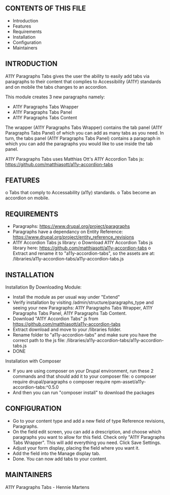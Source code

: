 
CONTENTS OF THIS FILE
--------------------------------------------------------------------------------

 * Introduction
 * Features
 * Requirements
 * Installation
 * Configuration
 * Maintainers

INTRODUCTION
--------------------------------------------------------------------------------

A11Y Paragraphs Tabs gives the user the ability to easily add tabs via paragraphs
to their content that complies to Accessibility (A11Y) standards and on mobile
the tabs changes to an accordion.

This module creates 3 new paragraphs namely:
- A11Y Paragraphs Tabs Wrapper
- A11Y Paragraphs Tabs Panel
- A11Y Paragraphs Tabs Content

The wrapper (A11Y Paragraphs Tabs Wrapper) contains the tab panel
(A11Y Paragraphs Tabs Panel) of which you can add as many tabs as you need. In turn,
the tabs panel (A11Y Paragraphs Tabs Panel) contains a paragraph in which you can
add the paragraphs you would like to use inside the tab panel.

A11Y Paragraphs Tabs uses Matthias Ott's A11Y Accordion Tabs js:
https://github.com/matthiasott/a11y-accordion-tabs

FEATURES
--------------------------------------------------------------------------------
o Tabs that comply to Accessability (a11y) standards.
o Tabs become an accordion on mobile.

REQUIREMENTS
--------------------------------------------------------------------------------
- Paragraphs: https://www.drupal.org/project/paragraphs
- Paragraphs have a dependancy on Entity Reference:
  https://www.drupal.org/project/entity_reference_revisions
- A11Y Accordion Tabs js library:
  o Download A11Y Accordion Tabs js library here:
    https://github.com/matthiasott/a11y-accordion-tabs
  o Extract and rename it to "a11y-accordion-tabs", so the
    assets are at:
    /libraries/a11y-accordion-tabs/a11y-accordion-tabs.js

INSTALLATION
--------------------------------------------------------------------------------

Installation By Downloading Module:
- Install the module as per usual way under "Extend"
- Verify installation by visiting /admin/structure/paragraphs_type and seeing
your new Paragraphs: A11Y Paragraphs Tabs Wrapper, A11Y Paragraphs Tabs Panel,
A11Y Paragraphs Tab Content.
- Download "A11Y Accordion Tabs" js from
https://github.com/matthiasott/a11y-accordion-tabs
- Extract download and move to your /libraries folder.
- Rename folder to "a11y-accordion-tabs" and make sure you have the correct
path to the js file: /libraries/a11y-accordion-tabs/a11y-accordion-tabs.js
- DONE

Installation with Composer
- If you are using composer on your Drupal environment, run these 2 commands and
that should add it to your composer file:
  o composer require drupal/paragraphs
  o composer require npm-asset/a11y-accordion-tabs:^0.5.0
- And then you can run "composer install" to download the packages


CONFIGURATION
--------------------------------------------------------------------------------

- Go to your content type and add a new field of type Reference revisions,
Paragraphs.
- On the field edit screen, you can add a drescription, and choose which
paragraphs you want to allow for this field. Check only
"A11Y Paragraphs Tabs Wrapper". This will add everything you need.
Click Save Settings.
- Adjust your form display, placing the field where you want it.
- Add the field into the Manage display tab.
- Done. You can now add tabs to your content.


MAINTAINERS
--------------------------------------------------------------------------------
A11Y Paragraphs Tabs - Hennie Martens
